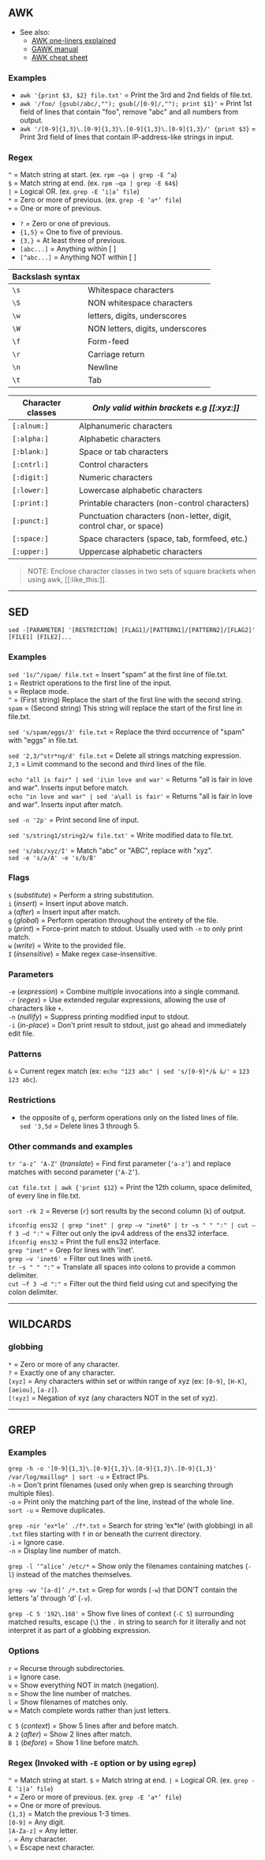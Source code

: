 ## AWK

- See also:
  - [AWK one-liners explained](https://catonmat.net/awk-one-liners-explained-part-one)
  - [GAWK manual](https://www.gnu.org/software/gawk/manual/)
  - [AWK cheat sheet](https://catonmat.net/ftp/awk.cheat.sheet.pdf)

### Examples

- `awk '{print $3, $2} file.txt'` = Print the 3rd and 2nd fields of file.txt.
- `awk '/foo/ {gsub(/abc/,""); gsub(/[0-9]/,""); print $1}'` = Print 1st field of lines that contain "foo", remove "abc" and all numbers from output.
- `awk '/[0-9]{1,3}\.[0-9]{1,3}\.[0-9]{1,3}\.[0-9]{1,3}/' {print $3}` = Print 3rd field of lines that contain IP-address-like strings in input.

### Regex

`^` = Match string at start.    (ex. `rpm –qa | grep -E ^a`)<br>
`$` = Match string at end.      (ex. `rpm –qa | grep -E 64$`)<br>
`|` = Logical OR.               (ex. `grep -E ‘i|a’ file`)<br>
`*` = Zero or more of previous. (ex. `grep -E ‘a*’ file`)<br>
`+` = One or more of previous.<br>
- `?` = Zero or one of previous.
- `{1,5}` = One to five of previous.
- `{3,}` = At least three of previous.
- `[abc...]` = Anything within [ ]
- `[^abc...]` = Anything NOT within [ ]

| Backslash syntax |                      |
|------|----------------------------------|
| `\s` | Whitespace characters            |
| `\S` | NON whitespace characters        |
| `\w` | letters, digits, underscores     |
| `\W` | NON letters, digits, underscores |
| `\f` | Form-feed                        |
| `\r` | Carriage return                  |
| `\n` | Newline                          |
| `\t` | Tab                              |

| Character classes | *Only valid within brackets e.g [[:xyz:]]* |
|-------------------|-----------------------------------------|
| `[:alnum:]` | Alphanumeric characters                       |
| `[:alpha:]` | Alphabetic characters                         |
| `[:blank:]` | Space or tab characters                       |
| `[:cntrl:]` | Control characters                            |
| `[:digit:]` | Numeric characters                            |
| `[:lower:]` | Lowercase alphabetic characters               |
| `[:print:]` | Printable characters (non-control characters) |
| `[:punct:]` | Punctuation characters (non-letter, digit, control char, or space) |
| `[:space:]` | Space characters (space, tab, formfeed, etc.) |
| `[:upper:]` | Uppercase alphabetic characters               |
       
> NOTE: Enclose character classes in two sets of square brackets when using awk, [[:like_this:]].


---
## SED

`sed -[PARAMETER] '[RESTRICTION] [FLAG1]/[PATTERN1]/[PATTERN2]/[FLAG2]' [FILE1] [FILE2]...`

### Examples

`sed '1s/^/spam/ file.txt` = Insert "spam" at the first line of file.txt.<br>
                       `1` = Restrict operations to the first line of the input.<br>
                       `s` = Replace mode.<br>
                       `^` = (First string) Replace the start of the first line with the second string.<br>
                    `spam` = (Second string) This string will replace the start of the first line in file.txt.<br>

`sed 's/spam/eggs/3' file.txt` = Replace the third occurrence of "spam" with "eggs" in file.txt.<br>

`sed '2,3/^str*ng/d' file.txt` = Delete all strings matching expression.<br>
                         `2,3` = Limit command to the second and third lines of the file.<br>

`echo "all is fair" | sed 'i\in love and war'` = Returns "all is fair in love and war". Inserts input before match.<br>
`echo "in love and war" | sed 'a\all is fair'` = Returns "all is fair in love and war". Inserts input after match.<br>

`sed -n '2p'` = Print second line of input.<br>

`sed 's/string1/string2/w file.txt'` = Write modified data to file.txt.<br>

`sed 's/abc/xyz/I'` = Match "abc" or "ABC", replace with "xyz".<br>
`sed -e 's/a/A' -e 's/b/B'`<br>

### Flags

`s` (*substitute*)  = Perform a string substitution.<br>
`i` (*insert*)      = Insert input above match.<br>
`a` (*after*)       = Insert input after match.<br>
`g` (*global*)      = Perform operation throughout the entirety of the file.<br>
`p` (*print*)       = Force-print match to stdout. Usually used with `-n` to only print match.<br>
`w` (*write*)       = Write to the provided file.<br>
`I` (*insensitive*) = Make regex case-insensitive.<br>

### Parameters

`-e` (*expression*) = Combine multiple invocations into a single command.<br>
`-r` (*regex*)      = Use extended regular expressions, allowing the use of characters like `+`.<br>
`-n` (*nullify*)    = Suppress printing modified input to stdout.<br>
`-i` (*in-place*)   = Don't print result to stdout, just go ahead and immediately edit file.<br>

### Patterns

`&` = Current regex match (ex: `echo "123 abc" | sed 's/[0-9]*/& &/'` = `123 123 abc`).<br>

### Restrictions

- the opposite of `g`, perform operations only on the listed lines of file.<br>
`sed '3,5d` = Delete lines 3 through 5.<br>

### Other commands and examples

`tr ‘a-z’ ‘A-Z’` (*translate*)    = Find first parameter (`‘a-z’`) and replace matches with second parameter (`‘A-Z’`).<br>

`cat file.txt | awk {'print $12}` = Print the 12th column, space delimited, of every line in file.txt.<br>

`sort -rk 2`                      = Reverse (`r`) sort results by the second column (`k`) of output.<br>

`ifconfig ens32 | grep "inet" | grep –v "inet6" | tr –s " " ":" | cut –f 3 –d ":"` = Filter out only the ipv4 address of the ens32 interface.<br>
                                                                 `ifconfig ens32`  = Print the full ens32 interface.<br>
                                                                 `grep "inet"`     = Grep for lines with 'inet'.<br>
                                                                 `grep –v 'inet6'` = Filter out lines with `inet6`.<br>
                                                                 `tr –s " " ":"`   = Translate all spaces into colons to provide a common delimiter.<br>
                                                                 `cut –f 3 –d ":"` = Filter out the third field using cut and specifying the colon delimiter.<br>


---
## WILDCARDS

### globbing

`*`      = Zero or more of any character.<br>
`?`      = Exactly one of any character.<br>
`[xyz]`  = Any characters within set or within range of xyz (ex: `[0-9]`, `[H-K]`, `[aeiou]`, `[a-z]`).<br>
`[!xyz]` = Negation of xyz (any characters NOT in the set of xyz).<br>



---
## GREP

### Examples

`grep -h -o '[0-9]{1,3}\.[0-9]{1,3}\.[0-9]{1,3}\.[0-9]{1,3}' /var/log/maillog* | sort -u` = Extract IPs.<br>
                                                                                     `-h` = Don't print filenames (used only when grep is searching through multiple files).<br>
                                                                                     `-o` = Print only the matching part of the line, instead of the whole line.<br>
                                                                                `sort -u` = Remove duplicates.<br>

`grep -nir ‘ex*le’ ./f*.txt` = Search for string ‘ex*le’ (with globbing) in all `.txt` files starting with `f` in or beneath the current directory.<br>
                        `-i` = Ignore case.<br>
                        `-n` = Display line number of match.<br>

`grep -l ‘^alice’ /etc/*` = Show only the filenames containing matches (`-l`) instead of the matches themselves.<br>

`grep -wv ‘[a-d]’ /*.txt` = Grep for words (`-w`) that DON’T contain the letters 'a' through 'd' (`-v`).<br>

`grep -C 5 '192\.168'` = Show five lines of context (`-C 5`) surrounding matched results, escape (`\`) the `.` in string to search for it literally and not interpret it as part of a globbing expression.<br>

### Options

`r` = Recurse through subdirectories.<br>
`i` = Ignore case.<br>
`v` = Show everything NOT in match (negation).<br>
`n` = Show the line number of matches.<br>
`l` = Show filenames of matches only.<br>
`w` = Match complete words rather than just letters.<br>

`C 5` (*context*) = Show 5 lines after and before match.<br>
`A 2` (*after*)   = Show 2 lines after match.<br>
`B 1` (*before*)  = Show 1 line before match.<br>

### Regex (Invoked with `-E` option or by using `egrep`)

`^`        = Match string at start.
`$`        = Match string at end.
`|`        = Logical OR.              (ex. `grep -E ‘i|a’ file`)<br>
`*`        = Zero or more of previous. (ex. `grep -E ‘a*’ file`)<br>
`+`        = One or more of previous.<br>
`{1,3}`    = Match the previous 1-3 times.<br>
`[0-9]`    = Any digit.<br>
`[A-Za-z]` = Any letter.<br>
`.`        = Any character.<br>
`\`        = Escape next character.<br>
